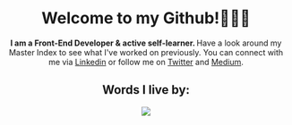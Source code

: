 <div align="center">

# Welcome to my Github!👩🏻‍💻 

<strong> I am a Front-End Developer & active self-learner. </strong>Have a look around my Master Index to see what I've worked on previously. You can connect with me via [Linkedin](https://www.linkedin.com/in/danychheang/) or follow me on [Twitter](https://twitter.com/DanyChheang) and [Medium](https://medium.com/switching-careers-to-front-end-development). </strong>

## Words I live by:

![](https://pbs.twimg.com/media/Elb0wt_XEAYJC92?format=png&name=900x900)
</div>

<!--
**dcc5235/dcc5235** is a ✨ _special_ ✨ repository because its `README.md` (this file) appears on your GitHub profile.

Here are some ideas to get you started:

- 🔭 I’m currently working on ...
- 🌱 I’m currently learning ...
- 👯 I’m looking to collaborate on ...
- 🤔 I’m looking for help with ...
- 💬 Ask me about ...
- 📫 How to reach me: ...
- 😄 Pronouns: ...
- ⚡ Fun fact: ...
-->
